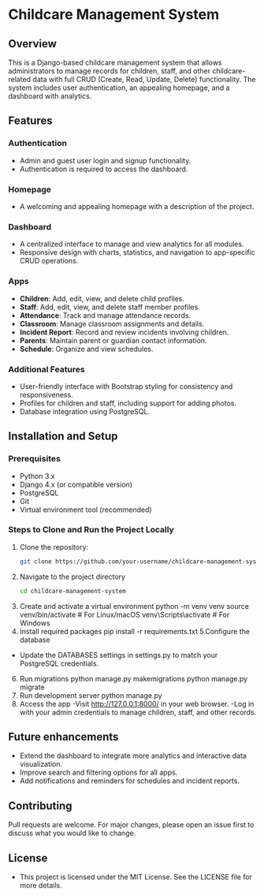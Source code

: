 # Childcare Management System

## Overview
This is a Django-based childcare management system that allows administrators to manage records for children, staff, and other childcare-related data with full CRUD (Create, Read, Update, Delete) functionality. The system includes user authentication, an appealing homepage, and a dashboard with analytics.

## Features

### Authentication
- Admin and guest user login and signup functionality.
- Authentication is required to access the dashboard.

### Homepage
- A welcoming and appealing homepage with a description of the project.

### Dashboard
- A centralized interface to manage and view analytics for all modules.
- Responsive design with charts, statistics, and navigation to app-specific CRUD operations.

### Apps
- **Children**: Add, edit, view, and delete child profiles.
- **Staff**: Add, edit, view, and delete staff member profiles.
- **Attendance**: Track and manage attendance records.
- **Classroom**: Manage classroom assignments and details.
- **Incident Report**: Record and review incidents involving children.
- **Parents**: Maintain parent or guardian contact information.
- **Schedule**: Organize and view schedules.

### Additional Features
- User-friendly interface with Bootstrap styling for consistency and responsiveness.
- Profiles for children and staff, including support for adding photos.
- Database integration using PostgreSQL.

## Installation and Setup

### Prerequisites
- Python 3.x
- Django 4.x (or compatible version)
- PostgreSQL
- Git
- Virtual environment tool (recommended)

### Steps to Clone and Run the Project Locally
1. Clone the repository:
   ```bash
   git clone https://github.com/your-username/childcare-management-system.git
2. Navigate to the project directory
   ```bash
   cd childcare-management-system
3. Create and activate a virtual environment
    python -m venv venv
    source venv/bin/activate  # For Linux/macOS
    venv\Scripts\activate     # For Windows
4. Install required packages
    pip install -r requirements.txt
5.Configure the database
- Update the DATABASES settings in settings.py to match your PostgreSQL credentials.
6. Run migrations
   python manage.py makemigrations
   python manage.py migrate
7. Run development server
   python manage.py
8. Access the app
   -Visit http://127.0.0.1:8000/ in your web browser.
   -Log in with your admin credentials to manage children, staff, and other records.

## Future enhancements
- Extend the dashboard to integrate more analytics and interactive data visualization.
- Improve search and filtering options for all apps.
- Add notifications and reminders for schedules and incident reports.

## Contributing
Pull requests are welcome. For major changes, please open an issue first to discuss what you would like to change.

## License
- This project is licensed under the MIT License. See the LICENSE file for more details.


